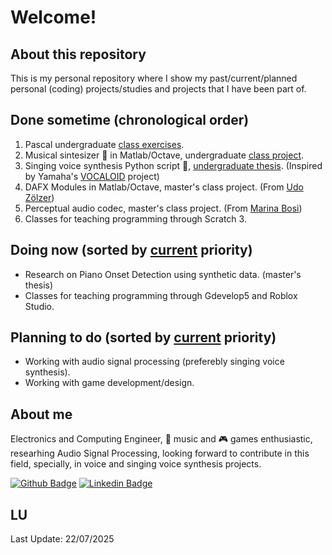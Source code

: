 # Welcome!

## About this repository

This is my personal repository where I show my past/current/planned personal (coding) projects/studies and projects that I have been part of.

## Done sometime (chronological order)

1. Pascal undergraduate [class exercises](https://github.com/Guterson/Portfolio/tree/main/Back-End/Pascal).
2. Musical sintesizer 🎹 in Matlab/Octave, undergraduate [class project](https://github.com/Guterson/Portfolio/tree/main/Processamento%20de%20Sinais/%C3%81udio/S%C3%ADntese).
3. Singing voice synthesis Python script 🎼, [undergraduate thesis](https://github.com/Guterson/Singing-Voice-Synthesis-in-Brazilian-Portuguese-by-Concatenation-of-Acoustic-Units). (Inspired by Yamaha's [VOCALOID](http://www.vocaloid.com/en/) project)
4. DAFX Modules in Matlab/Octave, master's class project. (From [Udo Zölzer](https://www.amazon.com/DAFX-Digital-Effects-Udo-Zolzer/dp/0470665998))
5. Perceptual audio codec, master's class project. (From [Marina Bosi](https://www.amazon.com/Introduction-Digital-Audio-Coding-Standards/dp/1461350220))
6. Classes for teaching programming through Scratch 3.

## Doing now (sorted by [current][1] priority)

* Research on Piano Onset Detection using synthetic data. (master's thesis)
* Classes for teaching programming through Gdevelop5 and Roblox Studio.

## Planning to do (sorted by [current][1] priority)

* Working with audio signal processing (preferebly singing voice synthesis).
* Working with game development/design.

## About me

Electronics and Computing Engineer, 🎵 music and 🎮 games enthusiastic, researhing Audio Signal Processing, looking forward to contribute in this field, specially, in voice and singing voice synthesis projects.

[![Github Badge](https://img.shields.io/badge/-Github-000?style=flat-square&logo=Github&logoColor=white&link=LINK_GIT)](https://github.com/Guterson) [![Linkedin Badge](https://img.shields.io/badge/LinkedIn-0077B5?style=for-the-badge&logo=linkedin&logoColor=white)](https://www.linkedin.com/in/lopes-gutemberg-machado/?locale=en_US)

[1]: https://github.com/Guterson/Portfolio/blob/main/README.md#lu
## LU

Last Update: 22/07/2025
